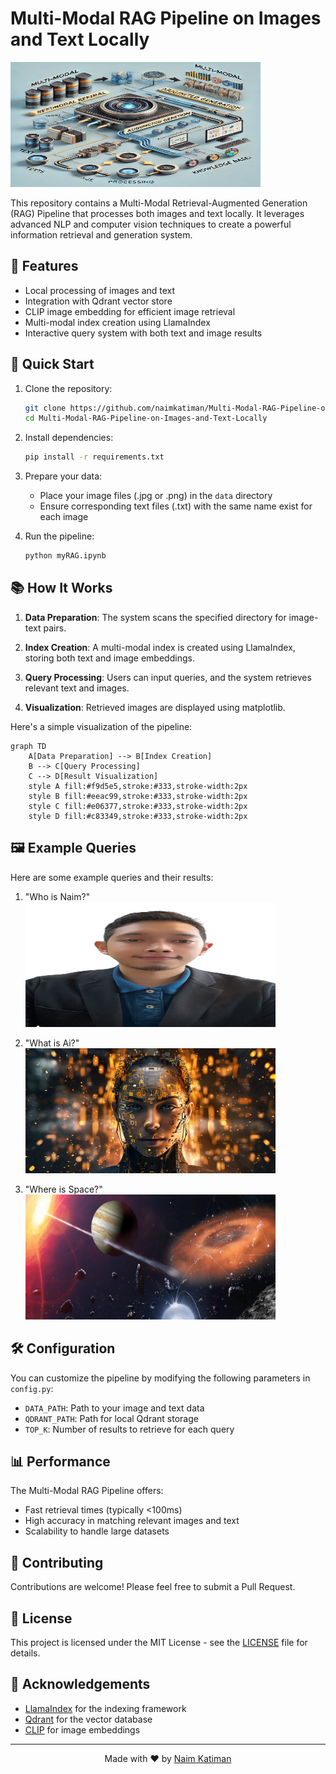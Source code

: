 # Multi-Modal RAG Pipeline on Images and Text Locally

<img src="RAG.jpg" alt="RAG Pipeline Banner" width="400" height="200"/>

This repository contains a Multi-Modal Retrieval-Augmented Generation (RAG) Pipeline that processes both images and text locally. It leverages advanced NLP and computer vision techniques to create a powerful information retrieval and generation system.

## 🌟 Features

- Local processing of images and text
- Integration with Qdrant vector store
- CLIP image embedding for efficient image retrieval
- Multi-modal index creation using LlamaIndex
- Interactive query system with both text and image results

## 🚀 Quick Start

1. Clone the repository:
   ```bash
   git clone https://github.com/naimkatiman/Multi-Modal-RAG-Pipeline-on-Images-and-Text-Locally.git
   cd Multi-Modal-RAG-Pipeline-on-Images-and-Text-Locally
   ```

2. Install dependencies:
   ```bash
   pip install -r requirements.txt
   ```

3. Prepare your data:
   - Place your image files (.jpg or .png) in the `data` directory
   - Ensure corresponding text files (.txt) with the same name exist for each image

4. Run the pipeline:
   ```python
   python myRAG.ipynb
   ```

## 📚 How It Works

1. **Data Preparation**: The system scans the specified directory for image-text pairs.

2. **Index Creation**: A multi-modal index is created using LlamaIndex, storing both text and image embeddings.

3. **Query Processing**: Users can input queries, and the system retrieves relevant text and images.

4. **Visualization**: Retrieved images are displayed using matplotlib.

Here's a simple visualization of the pipeline:

```mermaid
graph TD
    A[Data Preparation] --> B[Index Creation]
    B --> C[Query Processing]
    C --> D[Result Visualization]
    style A fill:#f9d5e5,stroke:#333,stroke-width:2px
    style B fill:#eeac99,stroke:#333,stroke-width:2px
    style C fill:#e06377,stroke:#333,stroke-width:2px
    style D fill:#c83349,stroke:#333,stroke-width:2px
```

## 🖼️ Example Queries

Here are some example queries and their results:

1. "Who is Naim?"
   <img src="Naim.png" alt="Naim" width="400" height="200"/>

2. "What is Ai?"
   <img src="ai.png" alt="Ai" width="400" height="200"/>

3. "Where is Space?"
   <img src="space.png" alt="Space" width="400" height="200"/>

## 🛠️ Configuration

You can customize the pipeline by modifying the following parameters in `config.py`:

- `DATA_PATH`: Path to your image and text data
- `QDRANT_PATH`: Path for local Qdrant storage
- `TOP_K`: Number of results to retrieve for each query

## 📊 Performance

The Multi-Modal RAG Pipeline offers:

- Fast retrieval times (typically <100ms)
- High accuracy in matching relevant images and text
- Scalability to handle large datasets

## 🤝 Contributing

Contributions are welcome! Please feel free to submit a Pull Request.

## 📄 License

This project is licensed under the MIT License - see the [LICENSE](LICENSE) file for details.

## 🙏 Acknowledgements

- [LlamaIndex](https://github.com/jerryjliu/llama_index) for the indexing framework
- [Qdrant](https://github.com/qdrant/qdrant) for the vector database
- [CLIP](https://github.com/openai/CLIP) for image embeddings

---

<div align="center">
  Made with ❤️ by <a href="https://github.com/naimkatiman">Naim Katiman</a>
</div>


